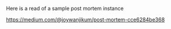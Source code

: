 Here is a read of a sample post mortem instance

https://medium.com/@joywanjikum/post-mortem-cce6284be368
